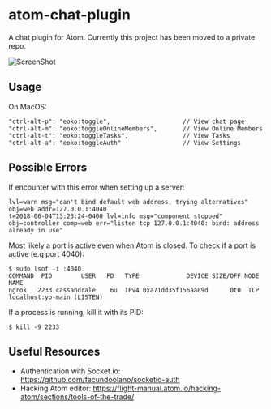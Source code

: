 # atom-chat-plugin
A chat plugin for Atom. Currently this project has been moved to a private repo. 

![ScreenShot](https://user-images.githubusercontent.com/22923895/40329544-e2cab944-5d17-11e8-9874-695f9524f373.png)


## Usage
On MacOS: 
```
"ctrl-alt-p": "eoko:toggle",                    // View chat page
"ctrl-alt-m": "eoko:toggleOnlineMembers",       // View Online Members
"ctrl-alt-t": "eoko:toggleTasks",               // View Tasks
"ctrl-alt-a": "eoko:toggleAuth"                 // View Settings 
``` 


## Possible Errors
If encounter with this error when setting up a server: 
```
lvl=warn msg="can't bind default web address, trying alternatives" obj=web addr=127.0.0.1:4040
t=2018-06-04T13:23:24-0400 lvl=info msg="component stopped" obj=controller comp=web err="listen tcp 127.0.0.1:4040: bind: address already in use"
``` 

Most likely a port is active even when Atom is closed. To check if a port is active (e.g port 4040): 
```
$ sudo lsof -i :4040 
COMMAND  PID        USER   FD   TYPE             DEVICE SIZE/OFF NODE NAME
ngrok   2233 cassandrale    6u  IPv4 0xa71dd35f156aa89d      0t0  TCP localhost:yo-main (LISTEN) 
```
If a process is running, kill it with its PID: 
``` 
$ kill -9 2233 
``` 

## Useful Resources
* Authentication with Socket.io: https://github.com/facundoolano/socketio-auth
* Hacking Atom editor: https://flight-manual.atom.io/hacking-atom/sections/tools-of-the-trade/ 


